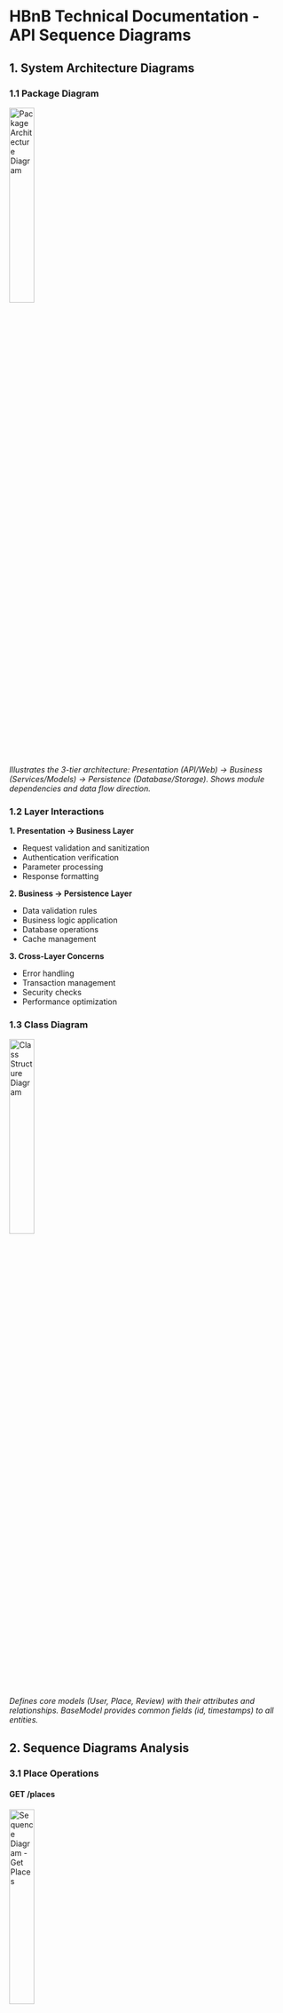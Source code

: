 # HBnB Technical Documentation - API Sequence Diagrams

## 1. System Architecture Diagrams

### 1.1 Package Diagram

<img src="package_diagram.png" width="30%" alt="Package Architecture Diagram">

*Illustrates the 3-tier architecture:
Presentation (API/Web) → Business (Services/Models) → Persistence (Database/Storage).
Shows module dependencies and data flow direction.*

### 1.2 Layer Interactions

**1. Presentation → Business Layer**
- Request validation and sanitization
- Authentication verification
- Parameter processing
- Response formatting

**2. Business → Persistence Layer**
- Data validation rules
- Business logic application
- Database operations
- Cache management

**3. Cross-Layer Concerns**
- Error handling
- Transaction management
- Security checks
- Performance optimization

### 1.3 Class Diagram

<img src="class_diagram.png" width="30%" alt="Class Structure Diagram">

*Defines core models (User, Place, Review) with their attributes and relationships. 
BaseModel provides common fields (id, timestamps) to all entities.*

## 2. Sequence Diagrams Analysis

### 3.1 Place Operations

#### GET /places

<img src="sequence_diagram1.png" width="30%" alt="Sequence Diagram - Get Places">

*Figure 3: Sequence diagram showing the flow of GET /places request.*

The diagram illustrates:
- Success scenario (200 OK)
- Error handling for invalid parameters (400)
- No content scenario (204)
- Server error handling (500)

#### POST /places

<img src="sequence_diagram2.png" width="30%" alt="Sequence Diagram - Create Place">

*Figure 4: Sequence diagram showing the flow of POST /places request.*

Key interactions shown:
- Validation flow
- Success creation path
- Duplicate handling
- Error scenarios

### 3.2 Review Operations

#### POST /reviews

<img src="sequence_diagram3.png" width="30%" alt="Sequence Diagram - Create Review">

*Figure 5: Sequence diagram showing the flow of POST /reviews request.*

The diagram details:
- Review submission process
- Validation steps
- Success and error paths
- Database interactions

### 3.3 User Registration

<img src="sequence_diagram4.png" width="30%" alt="Sequence Diagram - User Registration">

*Figure 6: Sequence diagram showing the user registration flow.*

The diagram shows:
- Registration process
- Data validation
- Email uniqueness check
- Error handling scenarios

## 3. Layer Interactions

### 3.1 User Registration Flow
**Between Layers:**
1. Presentation → Business
   - Input validation
   - Data formatting
   - Request validation

2. Business → Persistence
   - Email uniqueness check
   - Password encryption
   - User object creation

### 3.2 Place Creation Flow
**Between Layers:**
1. Presentation → Business
   - Authentication check
   - Place data validation
   - Media handling

2. Business → Persistence
   - Data storage
   - Relationship management
   - Transaction handling

### 3.3 Review Submission Flow
**Between Layers:**
1. Presentation → Business
   - Auth verification
   - Review validation
   - Rating check

2. Business → Persistence
   - Place verification
   - Review storage
   - Rating update

### 3.4 Places List Retrieval Flow
**Between Layers:**
1. Presentation → Business
   - Query validation
   - Filter processing
   - Pagination setup

2. Business → Persistence
   - Cache check
   - Data retrieval
   - Result formatting

## 4. Implementation Notes

### 4.1 Error Handling
- Layer-specific error types
- Error propagation path
- Standard error responses

### 4.2 Performance
- Caching strategy
- Query optimization
- Response time goals

## 5. Detailed Layer Interactions Analysis

### 5.1 Layer Communication Patterns

**1. Presentation → Business Layer**
- Request validation and sanitization
- Authentication token verification
- Input parameter processing
- Response formatting

**2. Business → Persistence Layer**
- Data validation rules
- Business logic application
- Database query construction
- Cache management

**3. Inter-layer Data Flow**
- Object serialization/deserialization
- Error propagation
- Status code mapping
- Transaction management

### 5.2 Operation-Specific Interactions

**1. User Registration Process**
```
Presentation → Business:
- Validate email format
- Check password requirements
- Format user data

Business → Persistence:
- Verify email uniqueness
- Create user record
- Handle transaction
```

**2. Place Creation Process**
```
Presentation → Business:
- Verify auth token
- Validate place data
- Process uploaded files

Business → Persistence:
- Store place details
- Handle media files
- Create relationships
```

**3. Review Submission Process**
```
Presentation → Business:
- Validate review content
- Check user permissions
- Process rating data

Business → Persistence:
- Update place ratings
- Store review
- Manage transaction
```

**4. Places List Retrieval Process**
```
Presentation → Business:
- Process search params
- Handle pagination
- Apply filters

Business → Persistence:
- Query optimization
- Cache handling
- Result formatting
```

## 6. Additional Technical Details
### 6.1 Sequence Diagram Analysis
1. Request Flow
   - Initial validation
   - Authentication check
   - Input processing
   - Parameter validation

2. Response Flow
   - Data formatting
   - Status code selection
   - Error response structure
   - Cache headers

3. Data Processing
   - Business rule validation
   - Data transformation
   - State management
   - Transaction control

### 6.2 Cross-Layer Communication
1. Data Flow
   - Request/Response format
   - Error propagation
   - Cache strategy
   - Performance monitoring

2. Security
   - Authentication flow
   - Authorization checks
   - Input validation
   - Rate limiting

### 6.3 Basic Error Handling

#### Common Error Scenarios
1. Validation Errors (400)
   ```
   {
     "error": "VALIDATION_ERROR",
     "message": "Invalid input"
   }
   ```

2. Auth Errors (401/403)
   ```
   {
     "error": "AUTH_ERROR",
     "message": "Unauthorized access"
   }
   ```

3. Not Found (404)
   ```
   {
     "error": "NOT_FOUND",
     "message": "Resource not found"
   }
   ```

4. Server Errors (500)
   ```
   {
     "error": "SERVER_ERROR",
     "message": "Internal error"
   }
   ```

#### Error Recovery
- Database rollback on failure
- Basic retry for network issues
- Error logging with timestamps
